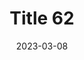 ---
layout: posts
title: "Title 62"
img: "https://image.tmdb.org/t/p/w185/kPRb1mbVHGop0egQ7153y0lhzGL.jpg"
date: 2023-03-08
genre: "Comedy"
categories: Movies
tags: bollywood, shah ruch khan
published: true 
---